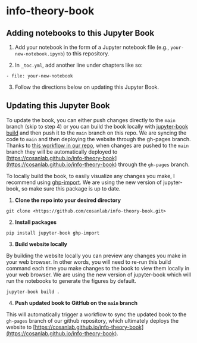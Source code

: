 # info-theory-book

## Adding notebooks to this Jupyter Book

1. Add your notebook in the form of a Jupyter notebook file (e.g., `your-new-notebook.ipynb`) to this repository.

2. In `_toc.yml`, add another line under chapters like so:

 ````- file: your-new-notebook````

3. Follow the directions below on updating this Jupyter Book.

## Updating this Jupyter Book

To update the book, you can either push changes directly to the `main` branch (skip to step 4) or you can build the book locally with [jupyter-book build](https://jupyterbook.org/start/build.html) and then push it to the `main` branch on this repo. We are syncing the code to `main` and then deploying the website through the gh-pages branch. Thanks to [this workflow in our repo](https://github.com/cosanlab/info-theory-book/blob/main/.github/workflows/deploy-book.yml), when changes are pushed to the `main` branch they will be automatically deployed to [https://cosanlab.github.io/info-theory-book](https://cosanlab.github.io/info-theory-book) through the `gh-pages` branch.

To locally build the book, to easily visualize any changes you make, I recommend using [ghp-import](https://github.com/c-w/ghp-import). We are using the new version of jupyter-book, so make sure this package is up to date.

1. **Clone the repo into your desired directory**

```git clone <https://github.com/cosanlab/info-theory-book.git>```

2. **Install packages**

```pip install jupyter-book ghp-import```

3. **Build website locally**

By building the website locally you can preview any changes you make in your web browser. In other words, you will need to re-run this build command each time you make changes to the book to view them locally in your web browser. We are using the new version of jupyter-book which will run the notebooks to generate the figures by default.

```jupyter-book build .```

4. **Push updated book to GitHub on the `main` branch**

This will automatically trigger a workflow to sync the updated book to the `gh-pages` branch of our github repository, which ultimately deploys the website to [https://cosanlab.github.io/info-theory-book](https://cosanlab.github.io/info-theory-book).
